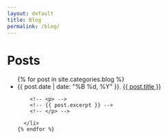 ```yaml
---
layout: default
title: Blog
permalink: /blog/
---
```

<div class="home">

  <h1>Posts</h1>

  <ul class="posts">
    {% for post in site.categories.blog %}
      <li>
      <span class="post-date"> {{ post.date | date: "%B %d, %Y" }}. </span>
        <a class="post-link" href="{{ post.url | prepend: site.baseurl }}">{{ post.title }}</a>

        <!-- <p> -->
        <!-- {{ post.excerpt }} -->
        <!-- </p> -->

      </li>
    {% endfor %}
  </ul>

</div>
